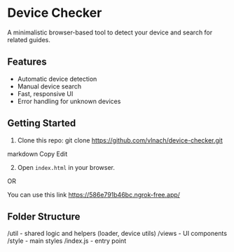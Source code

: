 # Device Checker

A minimalistic browser-based tool to detect your device and search for related guides.

## Features

- Automatic device detection
- Manual device search
- Fast, responsive UI
- Error handling for unknown devices

## Getting Started

1. Clone this repo:
   git clone <https://github.com/vlnach/device-checker.git>

markdown
Copy
Edit

2. Open `index.html` in your browser.

OR

You can use this link <https://586e791b46bc.ngrok-free.app/>

## Folder Structure

/util - shared logic and helpers (loader, device utils)
/views - UI components
/style - main styles
/index.js - entry point
